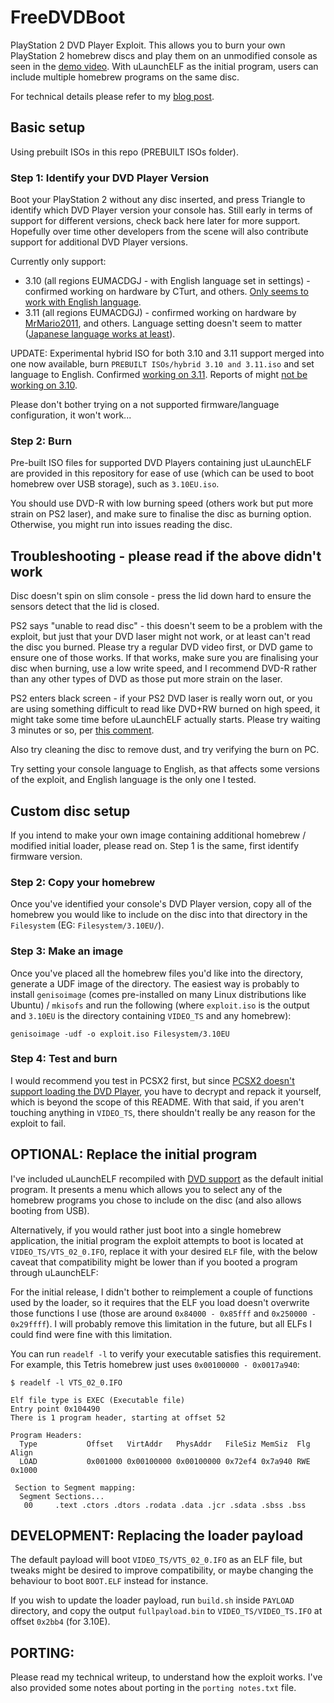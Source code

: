 # FreeDVDBoot
PlayStation 2 DVD Player Exploit. This allows you to burn your own PlayStation 2 homebrew discs and play them on an unmodified console as seen in the [demo video](https://www.youtube.com/watch?v=ez0y-hz3VuM). With uLaunchELF as the initial program, users can include multiple homebrew programs on the same disc.

For technical details please refer to my [blog post](https://cturt.github.io/freedvdboot.html).

## Basic setup
Using prebuilt ISOs in this repo (PREBUILT ISOs folder).

### Step 1: Identify your DVD Player Version
Boot your PlayStation 2 without any disc inserted, and press Triangle to identify which DVD Player version your console has. Still early in terms of support for different versions, check back here later for more support. Hopefully over time other developers from the scene will also contribute support for additional DVD Player versions.

Currently only support:

- 3.10 (all regions EUMACDGJ - with English language set in settings) - confirmed working on hardware by CTurt, and others. [Only seems to work with English language](https://www.youtube.com/watch?v=zelVQcD7HCY).
- 3.11 (all regions EUMACDGJ) - confirmed working on hardware by [MrMario2011](https://twitter.com/MrMario2011/status/1277586569738813440), and others. Language setting doesn't seem to matter ([Japanese language works at least](https://twitter.com/kood_infothief/status/1277600247024238592)).

UPDATE: Experimental hybrid ISO for both 3.10 and 3.11 support merged into one now available, burn `PREBUILT ISOs/hybrid 3.10 and 3.11.iso` and set language to English. Confirmed [working on 3.11](https://twitter.com/TheWizWiki/status/1277670129355161601). Reports of might [not be working on 3.10](https://github.com/CTurt/FreeDVDBoot/issues/10).

Please don't bother trying on a not supported firmware/language configuration, it won't work...

### Step 2: Burn
Pre-built ISO files for supported DVD Players containing just uLaunchELF are provided in this repository for ease of use (which can be used to boot homebrew over USB storage), such as `3.10EU.iso`.

You should use DVD-R with low burning speed (others work but put more strain on PS2 laser), and make sure to finalise the disc as burning option. Otherwise, you might run into issues reading the disc.

## Troubleshooting - please read if the above didn't work
Disc doesn't spin on slim console - press the lid down hard to ensure the sensors detect that the lid is closed.

PS2 says "unable to read disc" - this doesn't seem to be a problem with the exploit, but just that your DVD laser might not work, or at least can't read the disc you burned. Please try a regular DVD video first, or DVD game to ensure one of those works. If that works, make sure you are finalising your disc when burning, use a low write speed, and I recommend DVD-R rather than any other types of DVD as those put more strain on the laser.

PS2 enters black screen - if your PS2 DVD laser is really worn out, or you are using something difficult to read like DVD+RW burned on high speed, it might take some time before uLaunchELF actually starts. Please try waiting 3 minutes or so, per [this comment](https://github.com/CTurt/FreeDVDBoot/issues/3#issuecomment-651337741).

Also try cleaning the disc to remove dust, and try verifying the burn on PC.

Try setting your console language to English, as that affects some versions of the exploit, and English language is the only one I tested.

## Custom disc setup
If you intend to make your own image containing additional homebrew / modified initial loader, please read on. Step 1 is the same, first identify firmware version.

### Step 2: Copy your homebrew
Once you've identified your console's DVD Player version, copy all of the homebrew you would like to include on the disc into that directory in the `Filesystem` (EG: `Filesystem/3.10EU/`).

### Step 3: Make an image
Once you've placed all the homebrew files you'd like into the directory, generate a UDF image of the directory. The easiest way is probably to install `genisoimage` (comes pre-installed on many Linux distributions like Ubuntu) / `mkisofs` and run the following (where `exploit.iso` is the output and `3.10EU` is the directory containing `VIDEO_TS` and any homebrew):

    genisoimage -udf -o exploit.iso Filesystem/3.10EU

### Step 4: Test and burn
I would recommend you test in PCSX2 first, but since [PCSX2 doesn't support loading the DVD Player](https://github.com/PCSX2/pcsx2/issues/1981), you have to decrypt and repack it yourself, which is beyond the scope of this README. With that said, if you aren't touching anything in `VIDEO_TS`, there shouldn't really be any reason for the exploit to fail.

## OPTIONAL: Replace the initial program
I've included uLaunchELF recompiled with [DVD support](https://github.com/ps2dev/ps2sdk/pull/130) as the default initial program. It presents a menu which allows you to select any of the homebrew programs you chose to include on the disc (and also allows booting from USB).

Alternatively, if you would rather just boot into a single homebrew application, the initial program the exploit attempts to boot is located at `VIDEO_TS/VTS_02_0.IFO`, replace it with your desired `ELF` file, with the below caveat that compatibility might be lower than if you booted a program through uLaunchELF:

For the initial release, I didn't bother to reimplement a couple of functions used by the loader, so it requires that the ELF you load doesn't overwrite those functions I use (those are around `0x84000 - 0x85fff` and `0x250000 - 0x29ffff`). I will probably remove this limitation in the future, but all ELFs I could find were fine with this limitation.

You can run `readelf -l` to verify your executable satisfies this requirement. For example, this Tetris homebrew just uses `0x00100000 - 0x0017a940`:

	$ readelf -l VTS_02_0.IFO

	Elf file type is EXEC (Executable file)
	Entry point 0x104490
	There is 1 program header, starting at offset 52

	Program Headers:
	  Type           Offset   VirtAddr   PhysAddr   FileSiz MemSiz  Flg Align
	  LOAD           0x001000 0x00100000 0x00100000 0x72ef4 0x7a940 RWE 0x1000

	 Section to Segment mapping:
	  Segment Sections...
	   00     .text .ctors .dtors .rodata .data .jcr .sdata .sbss .bss

## DEVELOPMENT: Replacing the loader payload
The default payload will boot `VIDEO_TS/VTS_02_0.IFO` as an ELF file, but tweaks might be desired to improve compatibility, or maybe changing the behaviour to boot `BOOT.ELF` instead for instance.

If you wish to update the loader payload, run `build.sh` inside `PAYLOAD` directory, and copy the output `fullpayload.bin` to `VIDEO_TS/VIDEO_TS.IFO` at offset `0x2bb4` (for 3.10E).

## PORTING:
Please read my technical writeup, to understand how the exploit works. I've also provided some notes about porting in the `porting notes.txt` file.
